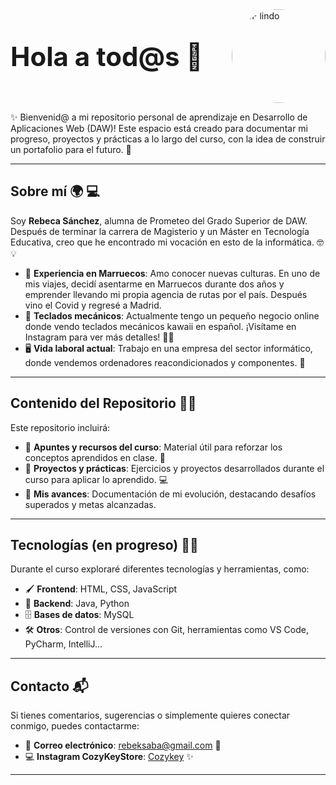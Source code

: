 <div style="display: flex; align-items: center; justify-content: space-between;">
  <h1 style="font-size:3em; margin:0;">Hola a tod@s 👋</h1>
  <img src="https://media0.giphy.com/media/v1.Y2lkPTc5MGI3NjExbzIzdzhxaXR3amJ4dGp0eWF4eWJuNGo5a21qa3BsNWduYzhqZG9qMCZlcD12MV9pbnRlcm5hbF9naWZfYnlfaWQmY3Q9Zw/xT9IgIc0lryrxvqVGM/giphy.gif" 
       alt="GIF lindo" width="150" 
       style="margin-left:20px; border-radius:50%;"/>
</div>

<p>✨ Bienvenid@ a mi repositorio personal de aprendizaje en Desarrollo de Aplicaciones Web (DAW)! Este espacio está creado para documentar mi progreso, proyectos y prácticas a lo largo del curso, con la idea de construir un portafolio para el futuro. 🌱</p>

---

## Sobre mí 🌍 💻
Soy **Rebeca Sánchez**, alumna de Prometeo del Grado Superior de DAW. Después de terminar la carrera de Magisterio y un Máster en Tecnología Educativa, creo que he encontrado mi vocación en esto de la informática. 🤓💡

- 🌟 **Experiencia en Marruecos**: Amo conocer nuevas culturas. En uno de mis viajes, decidí asentarme en Marruecos durante dos años y emprender llevando mi propia agencia de rutas por el país. Después vino el Covid y regresé a Madrid.
- 🎀 **Teclados mecánicos**: Actualmente tengo un pequeño negocio online donde vendo teclados mecánicos kawaii en español. ¡Visítame en Instagram para ver más detalles! 🦄💞
- 🖥️ **Vida laboral actual**: Trabajo en una empresa del sector informático, donde vendemos ordenadores reacondicionados y componentes. 💼

---

## Contenido del Repositorio 📂🌟

Este repositorio incluirá:
- 📜 **Apuntes y recursos del curso**: Material útil para reforzar los conceptos aprendidos en clase. 🧠
- 🚀 **Proyectos y prácticas**: Ejercicios y proyectos desarrollados durante el curso para aplicar lo aprendido. 💻
- 🌈 **Mis avances**: Documentación de mi evolución, destacando desafíos superados y metas alcanzadas.

---

## Tecnologías (en progreso) 🚀✨

Durante el curso exploraré diferentes tecnologías y herramientas, como:
- 🖌️ **Frontend**: HTML, CSS, JavaScript
- 🔗 **Backend**: Java, Python
- 🗄️ **Bases de datos**: MySQL
- 🛠️ **Otros**: Control de versiones con Git, herramientas como VS Code, PyCharm, IntelliJ...

---

## Contacto 📬

Si tienes comentarios, sugerencias o simplemente quieres conectar conmigo, puedes contactarme:
- 📧 **Correo electrónico**: rebeksaba@gmail.com 📩
- 💻 **Instagram CozyKeyStore**: [Cozykey](http://bit.ly/4kuX63Q) ✨

---

